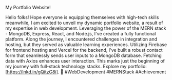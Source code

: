 My Portfolio Website!

Hello folks! Hope everyone is equipping themselves with high-tech skills meanwhile, I am excited to unveil my dynamic portfolio website, a result of my expertise in web development. Leveraging the power of the MERN stack - MongoDB, Express, React, and Node.js, I've created a fully functional platform. Along the journey, I encountered challenges in integration and hosting, but they served as valuable learning experiences. Utilizing Firebase for frontend hosting and Vercel for the backend, I've built a robust contact form that seamlessly sends user inputs to a MongoDB database. Fetching data with Axios enhances user interaction. This marks just the beginning of my journey with full-stack technology stacks. Explore my portfolio: [https://lnkd.in/gQitzG8i].
🚀 #WebDevelopment #MERNStack #Achievement
